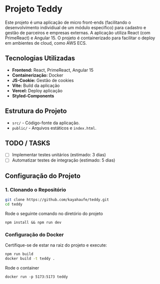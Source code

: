 # Projeto Teddy

Este projeto é uma aplicação de micro front-ends (facilitando o desenvolvimento individiual de um módulo especifico) para cadastro e gestão de parceiros e empresas externas. A aplicação utiliza React (com PrimeReact) e Angular 15. O projeto é containerizado para facilitar o deploy em ambientes de cloud, como AWS ECS.

## Tecnologias Utilizadas

- **Frontend:** React, PrimeReact, Angular 15
- **Containerização:** Docker
- **JS-Cookie:** Gestão de cookies
- **Vite:** Build da aplicação
- **Vercel:** Deploy aplicação
- **Styled-Components**

## Estrutura do Projeto

- `src/` - Código-fonte da aplicação.
- `public/` - Arquivos estáticos e `index.html`.

## TODO / TASKS
- [ ] Implementar testes unitários (estimado: 3 dias)
- [ ] Automatizar testes de integração (estimado: 5 dias)

## Configuração do Projeto

### 1. Clonando o Repositório

```sh
git clone https://github.com/kayahaufe/teddy.git
cd teddy
```

Rode o seguinte comando no diretório do projeto

```
npm install && npm run dev
```

### Configuração do Docker

Certifique-se de estar na raiz do projeto e execute:

```sh
npm run build
docker build -t teddy .
```

Rode o container

```
docker run -p 5173:5173 teddy
```
